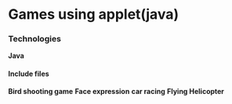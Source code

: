 # Games using applet(java)

### Technologies
**Java**

#### Include files
**Bird shooting game**
**Face expression**
**car racing**
**Flying Helicopter**

